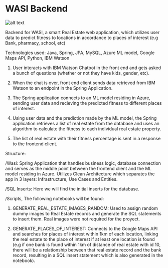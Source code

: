# WASI Backend

![alt text](https://drive.google.com/file/d/1H8UoJOtYfYvAZxg0JwN42gMzzbDlnTTs/view?usp=sharing)

Backend for WASI, a smart Real Estate web application, which utilizes user data to predict fitness to locations in accordance to places of interest (e.g Bank, pharmacy, school, etc) 

Technologies used: Java, Spring, JPA, MySQL, Azure ML model, Google Maps API, Python, IBM Watson

1. User interacts with IBM Watson Chatbot in the front end and gets asked a bunch of questions (whether or not they have kids, gender, etc).

2. When the chat is over, front end client sends data retrieved from IBM Watson to an endpoint in the Spring Application.

3. The Spring application connects to an ML model residing in Azure, sending user data and recieving the predicted fitness to different places of interest.

4. Using user data and the prediction made by the ML model, the Spring application retrieves a list of real estate from the database and uses an algorithm to calculate the fitness to each individual real estate property. 

5. The list of real estate with their fitness percentage is sent in a response to the frontend client. 

Structure: 

/Wasi: Spring Application that handles business logic, database connection and serves as the middle point between the frontend client and the ML model residing in Azure. Utilizes Clean Architecture which separates the app in 3 layers: Infrastructure, Use Cases and Entities.

/SQL Inserts: Here we will find the initial inserts for the database.

/Scripts, The following notebooks will be found: 

1. GENERATE_REAL_ESTATE_IMAGES_RANDOM: Used to assign random dummy images to Real Estate records and generate the SQL statements to insert them. Real images were not required for the proyect. 

2. GENERATE_PLACES_OF_INTEREST: Connects to the Google Maps API and searches for places of interest within 1km of each location, linking the real estate to the place of interest if at least one location is found (e.g if one bank is found within 1km of distance of real estate with id 10, there will be a relationship between that real estate record and the bank record, resulting in a SQL insert statement which is also generated in the notebook).

